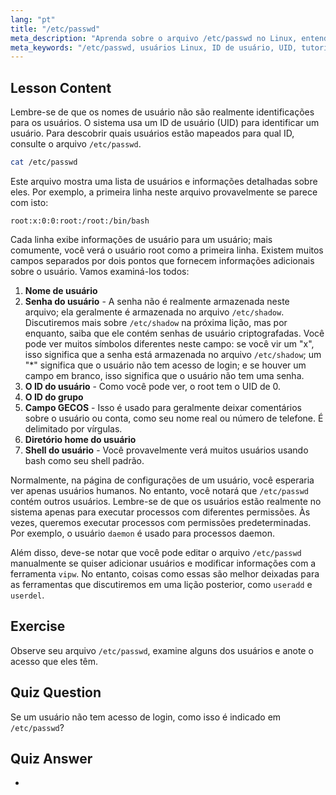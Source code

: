 ```yaml
---
lang: "pt"
title: "/etc/passwd"
meta_description: "Aprenda sobre o arquivo /etc/passwd no Linux, entenda os campos de informação do usuário e como os UIDs funcionam. Explore este arquivo de configuração essencial."
meta_keywords: "/etc/passwd, usuários Linux, ID de usuário, UID, tutorial Linux, iniciante, guia, comandos Linux"
---
```


## Lesson Content

Lembre-se de que os nomes de usuário não são realmente identificações para os usuários. O sistema usa um ID de usuário (UID) para identificar um usuário. Para descobrir quais usuários estão mapeados para qual ID, consulte o arquivo `/etc/passwd`.

```bash
cat /etc/passwd
```

Este arquivo mostra uma lista de usuários e informações detalhadas sobre eles. Por exemplo, a primeira linha neste arquivo provavelmente se parece com isto:

```plaintext
root:x:0:0:root:/root:/bin/bash
```

Cada linha exibe informações de usuário para um usuário; mais comumente, você verá o usuário root como a primeira linha. Existem muitos campos separados por dois pontos que fornecem informações adicionais sobre o usuário. Vamos examiná-los todos:

1. **Nome de usuário**
2. **Senha do usuário** - A senha não é realmente armazenada neste arquivo; ela geralmente é armazenada no arquivo `/etc/shadow`. Discutiremos mais sobre `/etc/shadow` na próxima lição, mas por enquanto, saiba que ele contém senhas de usuário criptografadas. Você pode ver muitos símbolos diferentes neste campo: se você vir um "x", isso significa que a senha está armazenada no arquivo `/etc/shadow`; um "\*" significa que o usuário não tem acesso de login; e se houver um campo em branco, isso significa que o usuário não tem uma senha.
3. **O ID do usuário** - Como você pode ver, o root tem o UID de 0.
4. **O ID do grupo**
5. **Campo GECOS** - Isso é usado para geralmente deixar comentários sobre o usuário ou conta, como seu nome real ou número de telefone. É delimitado por vírgulas.
6. **Diretório home do usuário**
7. **Shell do usuário** - Você provavelmente verá muitos usuários usando bash como seu shell padrão.

Normalmente, na página de configurações de um usuário, você esperaria ver apenas usuários humanos. No entanto, você notará que `/etc/passwd` contém outros usuários. Lembre-se de que os usuários estão realmente no sistema apenas para executar processos com diferentes permissões. Às vezes, queremos executar processos com permissões predeterminadas. Por exemplo, o usuário `daemon` é usado para processos daemon.

Além disso, deve-se notar que você pode editar o arquivo `/etc/passwd` manualmente se quiser adicionar usuários e modificar informações com a ferramenta `vipw`. No entanto, coisas como essas são melhor deixadas para as ferramentas que discutiremos em uma lição posterior, como `useradd` e `userdel`.

## Exercise

Observe seu arquivo `/etc/passwd`, examine alguns dos usuários e anote o acesso que eles têm.

## Quiz Question

Se um usuário não tem acesso de login, como isso é indicado em `/etc/passwd`?

## Quiz Answer

-

